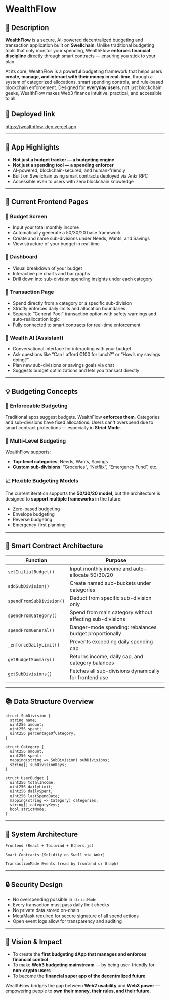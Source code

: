 # WealthFlow

## 🔐 Description

**WealthFlow** is a secure, AI-powered decentralized budgeting and transaction application built on **Swellchain**. Unlike traditional budgeting tools that only monitor your spending, WealthFlow **enforces financial discipline** directly through smart contracts — ensuring you stick to your plan.

At its core, WealthFlow is a powerful budgeting framework that helps users **create, manage, and interact with their money in real-time**, through a system of categorized allocations, smart spending controls, and rule-based blockchain enforcement. Designed for **everyday users**, not just blockchain geeks, WealthFlow makes Web3 finance intuitive, practical, and accessible to all.

## 🔐 Deployed link
https://wealthflow-dep.vercel.app

---

## 🌟 App Highlights

- **Not just a budget tracker — a budgeting engine**
- **Not just a spending tool — a spending enforcer**
- AI-powered, blockchain-secured, and human-friendly
- Built on Swellchain using smart contracts deployed via Ankr RPC
- Accessible even to users with zero blockchain knowledge

---

## 🧭 Current Frontend Pages

### 🔹 Budget Screen
- Input your total monthly income  
- Automatically generate a 50/30/20 base framework  
- Create and name sub-divisions under Needs, Wants, and Savings  
- View structure of your budget in real time

### 🔹 Dashboard
- Visual breakdown of your budget  
- Interactive pie charts and bar graphs  
- Drill down into sub-division spending insights under each category

### 🔹 Transaction Page
- Spend directly from a category or a specific sub-division  
- Strictly enforces daily limits and allocation boundaries  
- Separate “General Pool” transaction option with safety warnings and auto-reallocation logic  
- Fully connected to smart contracts for real-time enforcement

### 🔹 Wealth AI (Assistant)
- Conversational interface for interacting with your budget  
- Ask questions like “Can I afford ₵100 for lunch?” or “How’s my savings doing?”  
- Plan new sub-divisions or savings goals via chat  
- Suggests budget optimizations and lets you transact directly

---

## 💡 Budgeting Concepts

### 🧠 Enforceable Budgeting
Traditional apps suggest budgets. WealthFlow **enforces them**. Categories and sub-divisions have fixed allocations. Users can't overspend due to smart contract protections — especially in **Strict Mode**.

### 🔄 Multi-Level Budgeting
WealthFlow supports:
- **Top-level categories**: Needs, Wants, Savings  
- **Custom sub-divisions**: “Groceries”, “Netflix”, “Emergency Fund”, etc.

### 📈 Flexible Budgeting Models
The current iteration supports the **50/30/20 model**, but the architecture is designed to **support multiple frameworks** in the future:
- Zero-based budgeting  
- Envelope budgeting  
- Reverse budgeting  
- Emergency-first planning

---

## 🔧 Smart Contract Architecture

| Function | Purpose |
|----------|---------|
| `setInitialBudget()` | Input monthly income and auto-allocate 50/30/20 |
| `addSubDivision()` | Create named sub-buckets under categories |
| `spendFromSubDivision()` | Deduct from specific sub-division only |
| `spendFromCategory()` | Spend from main category without affecting sub-divisions |
| `spendFromGeneral()` | Danger-mode spending: rebalances budget proportionally |
| `_enforceDailyLimit()` | Prevents exceeding daily spending cap |
| `getBudgetSummary()` | Returns income, daily cap, and category balances |
| `getSubDivisions()` | Fetches all sub-divisions dynamically for frontend use |

---

## 📚 Data Structure Overview

```solidity
struct SubDivision {
  string name;
  uint256 amount;
  uint256 spent;
  uint256 percentageOfCategory;
}
```

```solidity
struct Category {
  uint256 amount;
  uint256 spent;
  mapping(string => SubDivision) subDivisions;
  string[] subDivisionKeys;
}
```

```solidity
struct UserBudget {
  uint256 totalIncome;
  uint256 dailyLimit;
  uint256 dailySpent;
  uint256 lastSpendDate;
  mapping(string => Category) categories;
  string[] categoryKeys;
  bool strictMode;
}
```

---

## 📡 System Architecture

```
Frontend (React + Tailwind + Ethers.js)
       ↓
Smart Contracts (Solidity on Swell via Ankr)
       ↓
TransactionMade Events (read by frontend or Graph)
```

---

## 🔒 Security Design

- No overspending possible in `strictMode`  
- Every transaction must pass daily limit checks  
- No private data stored on-chain  
- MetaMask required for secure signature of all spend actions  
- Open event logs allow for transparency and auditing

---

## 🎯 Vision & Impact

- To create the **first budgeting dApp that manages and enforces financial control**  
- To make **Web3 budgeting mainstream** — by being user-friendly for **non-crypto users**  
- To become the **financial super app of the decentralized future**

WealthFlow bridges the gap between **Web2 usability** and **Web3 power** — empowering people to **own their money, their rules, and their future**.

